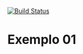 [![Build Status](https://travis-ci.org/andreendo/Exemplo01.svg)](https://travis-ci.org/andreendo/Exemplo01)

# Exemplo 01

